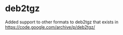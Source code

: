 # deb2tgz
Added support to other formats to deb2tgz that exists in https://code.google.com/archive/p/deb2tgz/
